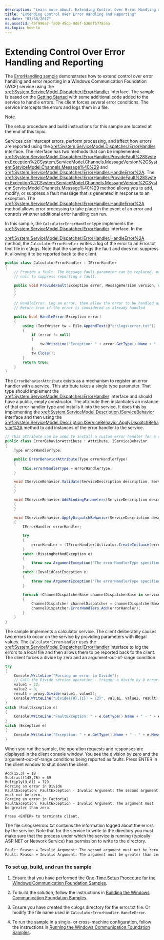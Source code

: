 ```yaml
---
description: "Learn more about: Extending Control Over Error Handling and Reporting"
title: "Extending Control Over Error Handling and Reporting"
ms.date: "03/30/2017"
ms.assetid: 45f996a7-fa00-45cb-9d6f-b368f5778aaa
ms.topic: how-to
---
```

# Extending Control Over Error Handling and Reporting

The [ErrorHandling sample](https://github.com/dotnet/samples/tree/main/framework/wcf) demonstrates how to extend control over error handling and error reporting in a Windows Communication Foundation (WCF) service using the <xref:System.ServiceModel.Dispatcher.IErrorHandler> interface. The sample is based on the [Getting Started](getting-started-sample.md) with some additional code added to the service to handle errors. The client forces several error conditions. The service intercepts the errors and logs them in a file.

> [!NOTE]
> The setup procedure and build instructions for this sample are located at the end of this topic.

Services can intercept errors, perform processing, and affect how errors are reported using the <xref:System.ServiceModel.Dispatcher.IErrorHandler> interface. The interface has two methods that can be implemented: <xref:System.ServiceModel.Dispatcher.IErrorHandler.ProvideFault%28System.Exception%2CSystem.ServiceModel.Channels.MessageVersion%2CSystem.ServiceModel.Channels.Message%40%29> and <xref:System.ServiceModel.Dispatcher.IErrorHandler.HandleError%2A>. The <xref:System.ServiceModel.Dispatcher.IErrorHandler.ProvideFault%28System.Exception%2CSystem.ServiceModel.Channels.MessageVersion%2CSystem.ServiceModel.Channels.Message%40%29> method allows you to add, modify, or suppress a fault message that is generated in response to an exception. The <xref:System.ServiceModel.Dispatcher.IErrorHandler.HandleError%2A> method allows error processing to take place in the event of an error and controls whether additional error handling can run.

In this sample, the `CalculatorErrorHandler` type implements the <xref:System.ServiceModel.Dispatcher.IErrorHandler> interface. In the

 <xref:System.ServiceModel.Dispatcher.IErrorHandler.HandleError%2A> method, the `CalculatorErrorHandler` writes a log of the error to an Error.txt text file in c:\logs. Note that the sample logs the fault and does not suppress it, allowing it to be reported back to the client.

```csharp
public class CalculatorErrorHandler : IErrorHandler
{
    // Provide a fault. The Message fault parameter can be replaced, or set to
    // null to suppress reporting a fault.

    public void ProvideFault(Exception error, MessageVersion version, ref Message fault)
    {
    }

    // HandleError. Log an error, then allow the error to be handled as usual.
    // Return true if the error is considered as already handled

    public bool HandleError(Exception error)
    {
        using (TextWriter tw = File.AppendText(@"c:\logs\error.txt"))
        {
            if (error != null)
            {
                tw.WriteLine("Exception: " + error.GetType().Name + " - " + error.Message);
            }
            tw.Close();
        }
        return true;
    }
}
```

The `ErrorBehaviorAttribute` exists as a mechanism to register an error handler with a service. This attribute takes a single type parameter. That type should implement the <xref:System.ServiceModel.Dispatcher.IErrorHandler> interface and should have a public, empty constructor. The attribute then instantiates an instance of that error handler type and installs it into the service. It does this by implementing the <xref:System.ServiceModel.Description.IServiceBehavior> interface and then using the <xref:System.ServiceModel.Description.IServiceBehavior.ApplyDispatchBehavior%2A> method to add instances of the error handler to the service.

```csharp
// This attribute can be used to install a custom error handler for a service.
public class ErrorBehaviorAttribute : Attribute, IServiceBehavior
{
    Type errorHandlerType;

    public ErrorBehaviorAttribute(Type errorHandlerType)
    {
        this.errorHandlerType = errorHandlerType;
    }

    void IServiceBehavior.Validate(ServiceDescription description, ServiceHostBase serviceHostBase)
    {
    }

    void IServiceBehavior.AddBindingParameters(ServiceDescription description, ServiceHostBase serviceHostBase, System.Collections.ObjectModel.Collection<ServiceEndpoint> endpoints, BindingParameterCollection parameters)
    {
    }

    void IServiceBehavior.ApplyDispatchBehavior(ServiceDescription description, ServiceHostBase serviceHostBase)
    {
        IErrorHandler errorHandler;

        try
        {
            errorHandler = (IErrorHandler)Activator.CreateInstance(errorHandlerType);
        }
        catch (MissingMethodException e)
        {
            throw new ArgumentException("The errorHandlerType specified in the ErrorBehaviorAttribute constructor must have a public empty constructor.", e);
        }
        catch (InvalidCastException e)
        {
            throw new ArgumentException("The errorHandlerType specified in the ErrorBehaviorAttribute constructor must implement System.ServiceModel.Dispatcher.IErrorHandler.", e);
        }

        foreach (ChannelDispatcherBase channelDispatcherBase in serviceHostBase.ChannelDispatchers)
        {
            ChannelDispatcher channelDispatcher = channelDispatcherBase as ChannelDispatcher;
            channelDispatcher.ErrorHandlers.Add(errorHandler);
        }
    }
}
```

The sample implements a calculator service. The client deliberately causes two errors to occur on the service by providing parameters with illegal values. The `CalculatorErrorHandler` uses the <xref:System.ServiceModel.Dispatcher.IErrorHandler> interface to log the errors to a local file and then allows them to be reported back to the client. The client forces a divide by zero and an argument-out-of-range condition.

```csharp
try
{
    Console.WriteLine("Forcing an error in Divide");
    // Call the Divide service operation - trigger a divide by 0 error.
    value1 = 22;
    value2 = 0;
    result = proxy.Divide(value1, value2);
    Console.WriteLine("Divide({0},{1}) = {2}", value1, value2, result);
}
catch (FaultException e)
{
    Console.WriteLine("FaultException: " + e.GetType().Name + " - " + e.Message);
}
catch (Exception e)
{
    Console.WriteLine("Exception: " + e.GetType().Name + " - " + e.Message);
}
```

When you run the sample, the operation requests and responses are displayed in the client console window. You see the division by zero and the argument-out-of-range conditions being reported as faults. Press ENTER in the client window to shut down the client.

```console
Add(15,3) = 18
Subtract(145,76) = 69
Multiply(9,81) = 729
Forcing an error in Divide
FaultException: FaultException - Invalid Argument: The second argument must not be zero.
Forcing an error in Factorial
FaultException: FaultException - Invalid Argument: The argument must be greater than zero.

Press <ENTER> to terminate client.
```

The file c:\logs\errors.txt contains the information logged about the errors by the service. Note that for the service to write to the directory you must make sure that the process under which the service is running (typically ASP.NET or Network Service) has permission to write to the directory.

```txt
Fault: Reason = Invalid Argument: The second argument must not be zero.
Fault: Reason = Invalid Argument: The argument must be greater than zero.
```

### To set up, build, and run the sample

1. Ensure that you have performed the [One-Time Setup Procedure for the Windows Communication Foundation Samples](one-time-setup-procedure-for-the-wcf-samples.md).

2. To build the solution, follow the instructions in [Building the Windows Communication Foundation Samples](building-the-samples.md).

3. Ensure you have created the c:\logs directory for the error.txt file. Or modify the file name used in `CalculatorErrorHandler.HandleError`.

4. To run the sample in a single- or cross-machine configuration, follow the instructions in [Running the Windows Communication Foundation Samples](running-the-samples.md).

